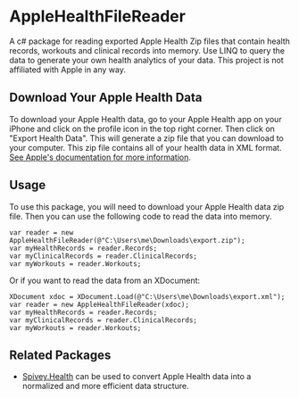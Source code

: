 # AppleHealthFileReader
A c# package for reading exported Apple Health Zip files that contain health records, workouts and clinical records into memory. Use LINQ to query the data to generate your own health analytics of your data. This project is not affiliated with Apple in any way.

## Download Your Apple Health Data
To download your Apple Health data, go to your Apple Health app on your iPhone and click on the profile icon in the top right corner. Then click on "Export Health Data". This will generate a zip file that you can download to your computer. This zip file contains all of your health data in XML format. [See Apple's documentation for more information](https://support.apple.com/guide/iphone/share-your-health-data-iph5ede58c3d/16.0/ios/16.0).

## Usage
To use this package, you will need to download your Apple Health data zip file. Then you can use the following code to read the data into memory.

	var reader = new AppleHealthFileReader(@"C:\Users\me\Downloads\export.zip");
	var myHealthRecords = reader.Records;
	var myClinicalRecords = reader.ClinicalRecords;
	var myWorkouts = reader.Workouts;

Or if you want to read the data from an XDocument:

	XDocument xdoc = XDocument.Load(@"C:\Users\me\Downloads\export.xml");
	var reader = new AppleHealthFileReader(xdoc);
	var myHealthRecords = reader.Records;
	var myClinicalRecords = reader.ClinicalRecords;
	var myWorkouts = reader.Workouts;

## Related Packages
* [Spivey.Health](https://github.com/spiveyworks/Spivey.Health) can be used to convert Apple Health data into a normalized and more efficient data structure.